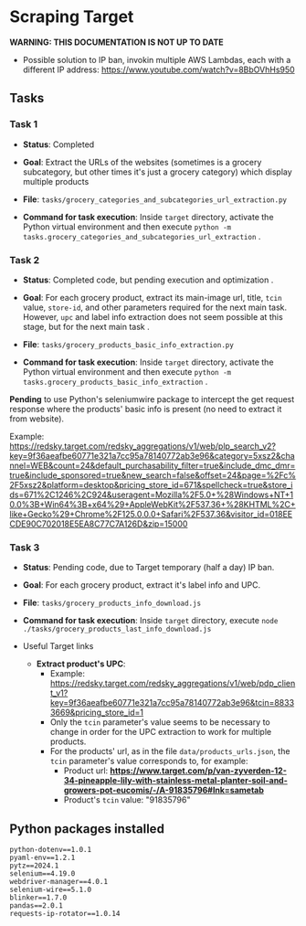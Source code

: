 # Scraping **Target**

**WARNING: THIS DOCUMENTATION IS NOT UP TO DATE**

- Possible solution to IP ban, invokin multiple 
AWS Lambdas, each with a different IP address: <https://www.youtube.com/watch?v=8BbOVhHs950>


## Tasks

### Task 1

- **Status**: Completed

- **Goal**: Extract the URLs of the websites (sometimes is a grocery subcategory,
but other times it's just a grocery category) which display multiple products
- **File**: `tasks/grocery_categories_and_subcategories_url_extraction.py`
- **Command for task execution**: Inside `target` directory, activate the 
Python virtual environment and then execute `python -m tasks.grocery_categories_and_subcategories_url_extraction` .


### Task 2

- **Status**: Completed code, but pending execution and optimization .

- **Goal**: For each grocery product, extract its main-image url, 
title, `tcin` value, `store-id`, and other parameters required for the next main 
task. However, `upc` and label info  extraction does not seem possible at this stage,
but for the next main task .

- **File**: `tasks/grocery_products_basic_info_extraction.py`

- **Command for task execution**: Inside `target` directory, activate the 
Python virtual environment and then execute `python -m tasks.grocery_products_basic_info_extraction` .


**Pending** to use Python's seleniumwire package to intercept the get request response
where the products' basic info is present (no need to extract it from website).

Example: <https://redsky.target.com/redsky_aggregations/v1/web/plp_search_v2?key=9f36aeafbe60771e321a7cc95a78140772ab3e96&category=5xsz2&channel=WEB&count=24&default_purchasability_filter=true&include_dmc_dmr=true&include_sponsored=true&new_search=false&offset=24&page=%2Fc%2F5xsz2&platform=desktop&pricing_store_id=671&spellcheck=true&store_ids=671%2C1246%2C924&useragent=Mozilla%2F5.0+%28Windows+NT+10.0%3B+Win64%3B+x64%29+AppleWebKit%2F537.36+%28KHTML%2C+like+Gecko%29+Chrome%2F125.0.0.0+Safari%2F537.36&visitor_id=018EECDE90C702018E5EA8C77C7A126D&zip=15000>


### Task 3

- **Status**: Pending code, due to Target temporary (half a day) IP ban.

- **Goal**: For each grocery product, extract it's label info and UPC.

- **File**: `tasks/grocery_products_info_download.js`

- **Command for task execution**: Inside `target` directory, 
execute `node ./tasks/grocery_products_last_info_download.js`


- Useful Target links
  - **Extract product's UPC**: 
      - Example: <https://redsky.target.com/redsky_aggregations/v1/web/pdp_client_v1?key=9f36aeafbe60771e321a7cc95a78140772ab3e96&tcin=88333669&pricing_store_id=1>
      - Only the `tcin` parameter's value seems to be necessary to change in order for the UPC extraction to work for multiple products.
      - For the products' url, as in the file `data/products_urls.json`, the `tcin` parameter's value corresponds to, for example:
          - Product url: **https://www.target.com/p/van-zyverden-12-34-pineapple-lily-with-stainless-metal-planter-soil-and-growers-pot-eucomis/-/A-91835796#lnk=sametab**
          - Product's `tcin` value: "91835796"


## Python packages installed

```
python-dotenv==1.0.1
pyaml-env==1.2.1
pytz==2024.1
selenium==4.19.0
webdriver-manager==4.0.1
selenium-wire==5.1.0
blinker==1.7.0
pandas==2.0.1
requests-ip-rotator==1.0.14
```
